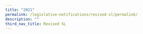 ```yaml
---
title: "2021"
permalink: /legislative-notifications/revised-sl/permalink/
description: ""
third_nav_title: Revised SL
---
```

